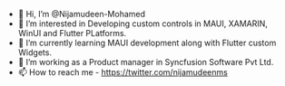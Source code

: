 - 👋 Hi, I’m @Nijamudeen-Mohamed
- 👀 I’m interested in Developing custom controls in MAUI, XAMARIN, WinUI and Flutter PLatforms.
- 🌱 I’m currently learning MAUI development along with Flutter custom Widgets.
- 💞️ I’m working as a Product manager in Syncfusion Software Pvt Ltd.
- 📫 How to reach me - https://twitter.com/nijamudeenms

<!---
Nijamudeen-Mohamed/Nijamudeen-Mohamed is a ✨ special ✨ repository because its `README.md` (this file) appears on your GitHub profile.
You can click the Preview link to take a look at your changes.
--->
